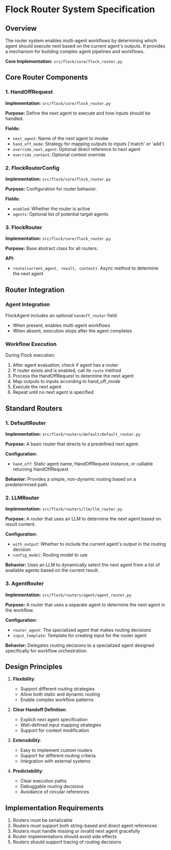 # Flock Router System Specification

## Overview
The router system enables multi-agent workflows by determining which agent should execute next based on the current agent's outputs. It provides a mechanism for building complex agent pipelines and workflows.

**Core Implementation:** `src/flock/core/flock_router.py`

## Core Router Components

### 1. HandOffRequest

**Implementation:** `src/flock/core/flock_router.py`

**Purpose:**
Define the next agent to execute and how inputs should be handled.

**Fields:**
- `next_agent`: Name of the next agent to invoke
- `hand_off_mode`: Strategy for mapping outputs to inputs ('match' or 'add')
- `override_next_agent`: Optional direct reference to next agent
- `override_context`: Optional context override

### 2. FlockRouterConfig

**Implementation:** `src/flock/core/flock_router.py`

**Purpose:**
Configuration for router behavior.

**Fields:**
- `enabled`: Whether the router is active
- `agents`: Optional list of potential target agents

### 3. FlockRouter

**Implementation:** `src/flock/core/flock_router.py`

**Purpose:**
Base abstract class for all routers.

**API:**
- `route(current_agent, result, context)`: Async method to determine the next agent

## Router Integration

### Agent Integration
FlockAgent includes an optional `handoff_router` field:
- When present, enables multi-agent workflows
- When absent, execution stops after the agent completes

### Workflow Execution
During Flock execution:
1. After agent evaluation, check if agent has a router
2. If router exists and is enabled, call its `route` method
3. Process the HandOffRequest to determine the next agent
4. Map outputs to inputs according to hand_off_mode
5. Execute the next agent
6. Repeat until no next agent is specified

## Standard Routers

### 1. DefaultRouter

**Implementation:** `src/flock/routers/default/default_router.py`

**Purpose:**
A basic router that directs to a predefined next agent.

**Configuration:**
- `hand_off`: Static agent name, HandOffRequest instance, or callable returning HandOffRequest

**Behavior:**
Provides a simple, non-dynamic routing based on a predetermined path.

### 2. LLMRouter

**Implementation:** `src/flock/routers/llm/llm_router.py`

**Purpose:**
A router that uses an LLM to determine the next agent based on result content.

**Configuration:**
- `with_output`: Whether to include the current agent's output in the routing decision
- `config_model`: Routing model to use

**Behavior:**
Uses an LLM to dynamically select the next agent from a list of available agents based on the current result.

### 3. AgentRouter

**Implementation:** `src/flock/routers/agent/agent_router.py`

**Purpose:**
A router that uses a separate agent to determine the next agent in the workflow.

**Configuration:**
- `router_agent`: The specialized agent that makes routing decisions
- `input_template`: Template for creating input for the router agent

**Behavior:**
Delegates routing decisions to a specialized agent designed specifically for workflow orchestration.

## Design Principles

1. **Flexibility**:
   - Support different routing strategies
   - Allow both static and dynamic routing
   - Enable complex workflow patterns

2. **Clear Handoff Definition**:
   - Explicit next agent specification
   - Well-defined input mapping strategies
   - Support for context modification

3. **Extensibility**:
   - Easy to implement custom routers
   - Support for different routing criteria
   - Integration with external systems

4. **Predictability**:
   - Clear execution paths
   - Debuggable routing decisions
   - Avoidance of circular references

## Implementation Requirements

1. Routers must be serializable
2. Routers must support both string-based and direct agent references
3. Routers must handle missing or invalid next agent gracefully
4. Router implementations should avoid side effects
5. Routers should support tracing of routing decisions 